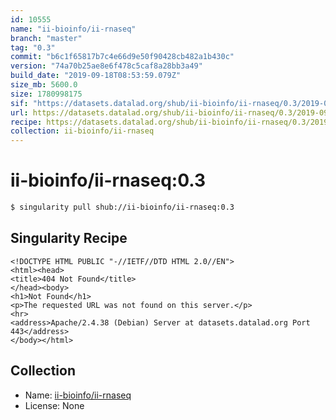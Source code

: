 ```yaml
---
id: 10555
name: "ii-bioinfo/ii-rnaseq"
branch: "master"
tag: "0.3"
commit: "b6c1f65817b7c4e66d9e50f90428cb482a1b430c"
version: "74a70b25ae8e6f478c5caf8a28bb3a49"
build_date: "2019-09-18T08:53:59.079Z"
size_mb: 5600.0
size: 1780998175
sif: "https://datasets.datalad.org/shub/ii-bioinfo/ii-rnaseq/0.3/2019-09-18-b6c1f658-74a70b25/74a70b25ae8e6f478c5caf8a28bb3a49.sif"
url: https://datasets.datalad.org/shub/ii-bioinfo/ii-rnaseq/0.3/2019-09-18-b6c1f658-74a70b25/
recipe: https://datasets.datalad.org/shub/ii-bioinfo/ii-rnaseq/0.3/2019-09-18-b6c1f658-74a70b25/Singularity
collection: ii-bioinfo/ii-rnaseq
---
```


# ii-bioinfo/ii-rnaseq:0.3

```bash
$ singularity pull shub://ii-bioinfo/ii-rnaseq:0.3
```

## Singularity Recipe

```singularity
<!DOCTYPE HTML PUBLIC "-//IETF//DTD HTML 2.0//EN">
<html><head>
<title>404 Not Found</title>
</head><body>
<h1>Not Found</h1>
<p>The requested URL was not found on this server.</p>
<hr>
<address>Apache/2.4.38 (Debian) Server at datasets.datalad.org Port 443</address>
</body></html>
```

## Collection

 - Name: [ii-bioinfo/ii-rnaseq](https://github.com/ii-bioinfo/ii-rnaseq)
 - License: None

